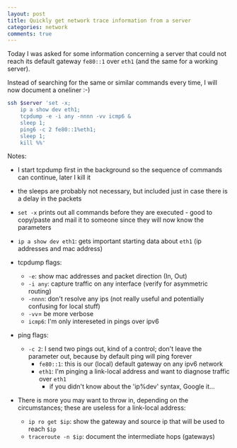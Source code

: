 ```yaml
---
layout: post
title: Quickly get network trace information from a server
categories: network
comments: true
---
```


Today I was asked for some information concerning a server that could not reach its default gateway `fe80::1` over `eth1` (and the same for a working server).

Instead of searching for the same or similar commands every time, I will now document a oneliner :-)

```bash
ssh $server 'set -x;
	ip a show dev eth1;
	tcpdump -e -i any -nnnn -vv icmp6 &
	sleep 1;
	ping6 -c 2 fe80::1%eth1;
	sleep 1;
	kill %%'
```

Notes:

* I start tcpdump first in the background so the sequence of commands can continue, later I kill it
* the sleeps are probably not necessary, but included just in case there is a delay in the packets
* `set -x` prints out all commands before they are executed - good to copy/paste and mail it to someone since they will now know the parameters
* `ip a show dev eth1`: gets important starting data about `eth1` (ip addresses and mac address)
* tcpdump flags:
	* `-e`: show mac addresses and packet direction (In, Out)
	* `-i any`: capture traffic on any interface (verify for asymmetric routing)
	* `-nnnn`: don't resolve any ips (not really useful and potentially confusing for local stuff)
	* `-vv`= be more verbose
	* `icmp6`: I'm only intereseted in pings over ipv6
* ping flags:
  * `-c 2`: I send two pings out, kind of a control; don't leave the parameter out, because by default ping will ping forever
	* `fe80::1`: this is our (local) default gateway on any ipv6 network
	* `eth1`: I'm pinging a link-local address and want to diagnose traffic over `eth1`
		* if you didn't know about the 'ip%dev' syntax, Google it...

* There is more you may want to throw in, depending on the circumstances; these are useless for a link-local address:
	* `ip ro get $ip`: show the gateway and source ip that will be used to reach `$ip`
	* `traceroute -n $ip`: document the intermediate hops (gateways)


